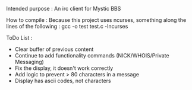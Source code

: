 Intended purpose : 
  An irc client for Mystic BBS

How to compile : 
  Because this project uses ncurses, something along the lines of the following :
  gcc -o test test.c -lncurses

ToDo List : 
  * Clear buffer of previous content
  * Continue to add functionality commands (NICK/WHOIS/Private Messaging)
  * Fix the display, it doesn't work correctly
  * Add logic to prevent > 80 characters in a message
  * Display has ascii codes, not characters
